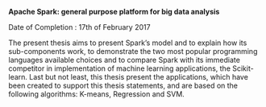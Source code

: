 **Apache Spark: general purpose platform for big data analysis**

Date of Completion : 17th of February 2017


The present thesis aims to present Spark’s model and to explain how its sub-components work, to demonstrate the two most popular programming languages available choices and to compare Spark with its immediate competitor in implementation of machine learning applications, the Scikit-learn. Last but not least, this thesis present the applications, which have been created to support this thesis statements, and are based on the following algorithms: K-means, Regression and SVM.
